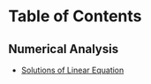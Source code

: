 # Table of Contents

## Numerical Analysis
- [Solutions of Linear Equation](./Numerical%20Analysis/Solutions-of-Linear-Equation.md)
